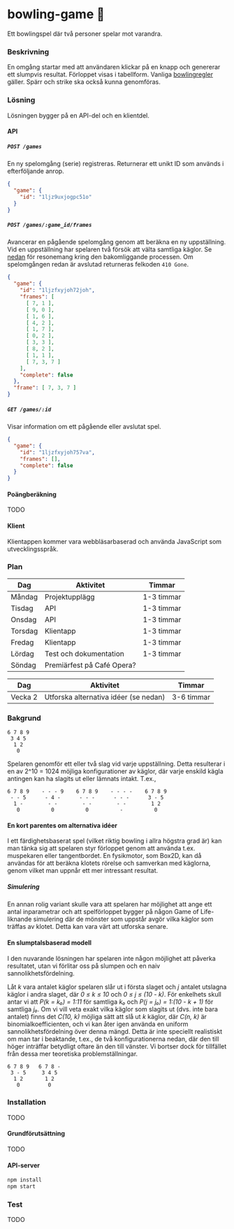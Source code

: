 # bowling-game :bowling:

Ett bowlingspel där två personer spelar mot varandra. 

### Beskrivning

En omgång startar med att användaren klickar på en knapp och genererar ett slumpvis resultat. Förloppet visas i tabellform. Vanliga [bowlingregler](http://www.alltombowling.nu/skola_rakna.php) gäller. Spärr och strike ska också kunna genomföras.

### Lösning

Lösningen bygger på en API-del och en klientdel. 

#### API

##### `POST /games`

En ny spelomgång (serie) registreras. Returnerar ett unikt ID som används i efterföljande anrop.

```json
{
  "game": {
    "id": "1ljz9uxjogpc51o"
  }
}
```

##### `POST /games/:game_id/frames`

Avancerar en pågående spelomgång genom att beräkna en ny uppställning. Vid en uppställning har spelaren två försök att välta samtliga käglor. Se [nedan](#bakgrund) för resonemang kring den bakomliggande processen. Om spelomgången redan är avslutad returneras felkoden `410 Gone`.

```json
{
  "game": {
    "id": "1ljzfxyjoh72joh",
    "frames": [
      [ 7, 1 ],
      [ 9, 0 ],
      [ 1, 6 ],
      [ 4, 2 ],
      [ 1, 7 ],
      [ 0, 2 ],
      [ 3, 3 ],
      [ 8, 2 ],
      [ 1, 1 ],
      [ 7, 3, 7 ]
    ],
    "complete": false
  },
  "frame": [ 7, 3, 7 ]
}
```

##### `GET /games/:id`

Visar information om ett pågående eller avslutat spel.

```json
{
  "game": {
    "id": "1ljzfxyjoh757va",
    "frames": [],
    "complete": false
  }
}
```

#### Poängberäkning 

TODO

#### Klient

Klientappen kommer vara webbläsarbaserad och använda JavaScript som utvecklingsspråk.

### Plan

| Dag           | Aktivitet                   | Timmar     |
|---------------|-----------------------------|------------|
| M&aring;ndag  | Projektupplägg              | 1-3 timmar |
| Tisdag        | API                         | 1-3 timmar |
| Onsdag        | API                         | 1-3 timmar |
| Torsdag       | Klientapp                   | 1-3 timmar |
| Fredag        | Klientapp                   | 1-3 timmar | 
| L&ouml;rdag   | Test och dokumentation      | 1-3 timmar | 
| S&ouml;ndag   | Premiärfest på Café Opera?  |            |

| Dag           | Aktivitet                   | Timmar     |
|---------------|-----------------------------|------------|
| Vecka 2       | Utforska alternativa idéer (se nedan) | 3-6 timmar |

### Bakgrund

```
6 7 8 9
 3 4 5
  1 2 
   0
```

Spelaren genomför ett eller två slag vid varje uppställning. Detta resulterar i en av 2^10 = 1024 möjliga konfigurationer av käglor, där varje enskild kägla antingen kan ha slagits ut eller lämnats intakt. T.ex.,

```
6 7 8 9    - - - 9    6 7 8 9    - - - -    6 7 8 9
 - - 5      - 4 -      - - -      - - -      3 - 5
  1 -        - -        - -        - -        1 2
   0          0          0          -          0
```

#### En kort parentes om alternativa idéer

I ett färdighetsbaserat spel (vilket riktig bowling i allra högstra grad är) kan man tänka sig att spelaren styr förloppet genom att använda t.ex. muspekaren eller tangentbordet. En fysikmotor, som Box2D, kan då användas för att beräkna klotets rörelse och samverkan med käglorna, genom vilket man uppnår ett mer intressant resultat.

##### Simulering

En annan rolig variant skulle vara att spelaren har möjlighet att ange ett antal inparametrar och att spelförloppet bygger på någon Game of Life-liknande simulering där de mönster som uppstår avgör vilka käglor som träffas av klotet. Detta kan vara värt att utforska senare.

#### En slumptalsbaserad modell

I den nuvarande lösningen har spelaren inte någon möjlighet att påverka resultatet, utan vi förlitar oss på slumpen och en naiv sannolikhetsfördelning.

Låt *k* vara antalet käglor spelaren slår ut i första slaget och *j* antalet utslagna käglor i andra slaget, där *0 ≤ k ≤ 10* och *0 ≤ j ≤ (10 - k)*. För enkelhets skull antar vi att *P(k = k₀) = 1:11* för samtliga *k₀* och *P(j = j₀) = 1:(10 - k + 1)* för samtliga *j₀*. Om vi vill veta exakt vilka käglor som slagits ut (dvs. inte bara antalet) finns det *C(10, k)* möjliga sätt att slå ut *k* käglor, där *C(n, k)* är binomialkoefficienten, och vi kan åter igen använda en uniform sannolikhetsfördelning över denna mängd. Detta är inte speciellt realistiskt om man tar i beaktande, t.ex., de två konfigurationerna nedan, där den till höger inträffar betydligt oftare än den till vänster. Vi bortser dock för tillfället från dessa mer teoretiska problemställningar.

```
6 7 8 9   6 7 8 -
 3 - 5     3 4 5
  1 2       1 2
   0         0
```

### Installation

TODO

#### Grundförutsättning

TODO

#### API-server

```bash
npm install
npm start
```

### Test

TODO
